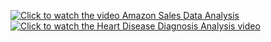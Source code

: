 [![Click to watch the video Amazon Sales Data Analysis](http://img.youtube.com/vi/Iv8N4Uoxp10/0.jpg)](http://www.youtube.com/watch?v=Iv8N4Uoxp10)
[![Click to watch the Heart Disease Diagnosis Analysis video](http://img.youtube.com/vi/9kDRrHnpNvw/0.jpg)](http://www.youtube.com/watch?v=9kDRrHnpNvw)


